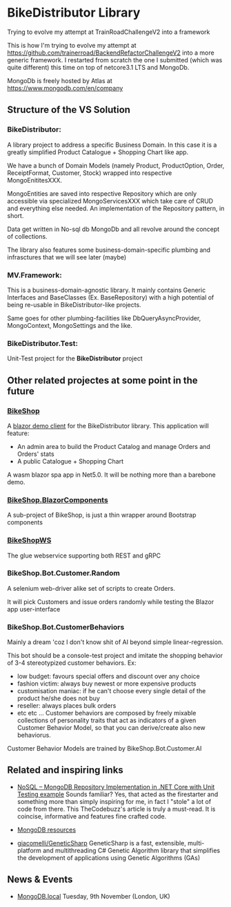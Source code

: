 # BikeDistributor Library #
Trying to evolve my attempt at TrainRoadChallengeV2 into a framework

This is how I'm trying to evolve my attempt at https://github.com/trainerroad/BackendRefactorChallengeV2 into a more generic framework.
I restarted from scratch the one I submitted (which was quite different) this time on top of netcore3.1 LTS and MongoDb.

MongoDb is freely hosted by Atlas at https://www.mongodb.com/en/company

## Structure of the VS Solution ##

### BikeDistributor: ###
A library project to address a specific Business Domain.
In this case it is a greatly simplified Product Catalogue + Shopping Chart like app.

We have a bunch of Domain Models (namely Product, ProductOption, Order, ReceiptFormat, Customer, Stock) wrapped into respective MongoEnititesXXX.

MongoEntities are saved into respective Repository<MongoEntityXXX> which are only accessible via specialized MongoServicesXXX which take care of CRUD
  and everything else needed. An implementation of the Repository pattern, in short. 
  
  Data get written in No-sql db MongoDb and all revolve around the concept of collections.
  
The library also features some business-domain-specific plumbing and infrasctures that we will see later (maybe) 

### MV.Framework: ###
This is a business-domain-agnostic library.
  It mainly contains Generic Interfaces and BaseClasses (Ex. BaseRepository) with a high potential of being re-usable in BikeDistributor-like projects.
  
  Same goes for other plumbing-facilities like DbQueryAsyncProvider, MongoContext, MongoSettings and the like.
  
 ### BikeDistributor.Test: ###
 Unit-Test project for the **BikeDistributor** project
  
  
 ## Other related projectes at some point in the future ##
 
 ### [BikeShop](https://github.com/mvit777/BikeShop) ###
 A [blazor demo client](https://github.com/mvit777/BikeShop) for the BikeDistributor library.
 This application will feature:
  - An admin area to build the Product Catalog and manage Orders and Orders' stats
  - A public Catalogue + Shopping Chart
  
 A wasm blazor spa app in Net5.0.
  It will be nothing more than a barebone demo.
  
 ### [BikeShop.BlazorComponents](https://github.com/mvit777/BikeShop/tree/master/BikeShop.BlazorComponents)
  A sub-project of BikeShop, is just a thin wrapper around Bootstrap components
 
### [BikeShopWS](https://github.com/mvit777/BikeShop/blob/master/BikeShopWS/gRPC.md) 
  The glue webservice supporting both REST and gRPC
  
### BikeShop.Bot.Customer.Random ###
A selenium web-driver alike set of scripts to create Orders.

It will pick Customers and issue orders randomly while testing the Blazor app user-interface
  
### BikeShop.Bot.CustomerBehaviors ###
Mainly a dream 'coz I don't know shit of AI beyond simple linear-regression.

This bot should be a console-test project and imitate the shopping behavior of 3-4 stereotypized customer behaviors. Ex:
  - low budget: favours special offers and discount over any choice
  - fashion victim: always buy newest or more expensive products
  - customisation maniac: if he can't choose every single detail of the product he/she does not buy
  - reseller: always places bulk orders
  - etc etc ...
 Customer behaviors are composed by freely mixable collections of personality traits that act as indicators of a given Customer Behavior Model, so that you 
  can derive/create also new behaviorus.
  
 Customer Behavior Models are trained by BikeShop.Bot.Customer.AI 
 
 ## Related and inspiring links ##
 
 - [NoSQL – MongoDB Repository Implementation in .NET Core with Unit Testing example](https://www.thecodebuzz.com/mongodb-repository-implementation-unit-testing-net-core-example/)
 Sounds familiar? Yes, that acted as the firestarter and something more than simply inspiring for me, in fact I "stole" a lot of code from there.
  This TheCodebuzz's article is truly a must-read. It is coincise, informative and features fine crafted code.
 - [MongoDB resources](https://www.mongodb.com/resources)
 
 - [giacomelli/GeneticSharp](https://github.com/giacomelli/GeneticSharp) GeneticSharp is a fast, extensible, multi-platform and multithreading C# Genetic Algorithm library that simplifies the development of applications using Genetic Algorithms (GAs)

## News & Events
- [MongoDB.local](https://events.mongodb.com/dotlocallondon?utm_campaign=Int_LCL_MongoDB.local%20London_11_21_EMEA_Virtual%20Reg%20last%20chance&utm_medium=email&utm_source=eloqua&utm_term=Last%20chance%21%20Register%20for%20FREE%20to%20join%20virtually) Tuesday, 9th November (London, UK)
